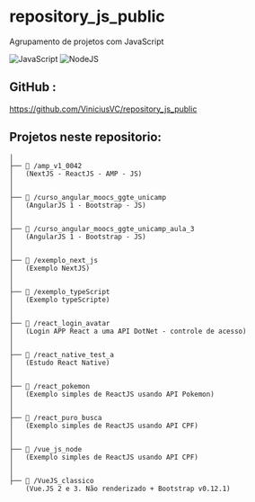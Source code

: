 # repository_js_public
Agrupamento de projetos com JavaScript


![JavaScript](https://img.shields.io/badge/JavaScript-F7DF1E?style=for-the-badge&logo=javascript&logoColor=black) ![NodeJS](https://img.shields.io/badge/node.js-6DA55F?style=for-the-badge&logo=node.js&logoColor=white)

## GitHub : 

https://github.com/ViniciusVC/repository_js_public


## Projetos neste repositorio:
```
│
├── 📂 /amp_v1_0042
│   (NextJS - ReactJS - AMP - JS)
│
│
├── 📂 /curso_angular_moocs_ggte_unicamp
│   (AngularJS 1 - Bootstrap - JS) 
│
│
├── 📂 /curso_angular_moocs_ggte_unicamp_aula_3
│   (AngularJS 1 - Bootstrap - JS) 
│
│
├── 📂 /exemplo_next_js
│   (Exemplo NextJS)
│
│
├── 📂 /exemplo_typeScript
│   (Exemplo typeScripte)
│
│
├── 📂 /react_login_avatar
│   (Login APP React a uma API DotNet - controle de acesso)
│  
│
├── 📂 /react_native_test_a
│   (Estudo React Native)
│
│
├── 📂 /react_pokemon
│   (Exemplo simples de ReactJS usando API Pokemon)
│
│ 
├── 📂 /react_puro_busca
│   (Exemplo simples de ReactJS usando API CPF)
│
│ 
├── 📂 /vue_js_node
│   (Exemplo simples de ReactJS usando API CPF)
│
│ 
├── 📂 /VueJS_classico
    (Vue.JS 2 e 3. Não renderizado + Bootstrap v0.12.1)

```
